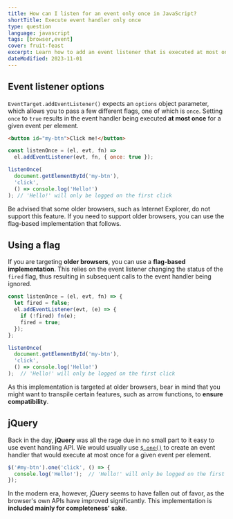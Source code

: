```yaml
---
title: How can I listen for an event only once in JavaScript?
shortTitle: Execute event handler only once
type: question
language: javascript
tags: [browser,event]
cover: fruit-feast
excerpt: Learn how to add an event listener that is executed at most once.
dateModified: 2023-11-01
---
```


## Event listener options

`EventTarget.addEventListener()` expects an `options` object parameter, which allows you to pass a few different flags, one of which is `once`. Setting `once` to `true` results in the event handler being executed **at most once** for a given event per element.

```html
<button id="my-btn">Click me!</button>
```

```js
const listenOnce = (el, evt, fn) =>
  el.addEventListener(evt, fn, { once: true });

listenOnce(
  document.getElementById('my-btn'),
  'click',
  () => console.log('Hello!')
); // 'Hello!' will only be logged on the first click
```

Be advised that some older browsers, such as Internet Explorer, do not support this feature. If you need to support older browsers, you can use the flag-based implementation that follows.

## Using a flag

If you are targeting **older browsers**, you can use a **flag-based implementation**. This relies on the event listener changing the status of the `fired` flag, thus resulting in subsequent calls to the event handler being ignored.

```js
const listenOnce = (el, evt, fn) => {
  let fired = false;
  el.addEventListener(evt, (e) => {
    if (!fired) fn(e);
    fired = true;
  });
};

listenOnce(
  document.getElementById('my-btn'),
  'click',
  () => console.log('Hello!')
);  // 'Hello!' will only be logged on the first click
```

As this implementation is targeted at older browsers, bear in mind that you might want to transpile certain features, such as arrow functions, to **ensure compatibility**.

## jQuery

Back in the day, **jQuery** was all the rage due in no small part to it easy to use event handling API. We would usually use [`$.one()`](https://api.jquery.com/one/) to create an event handler that would execute at most once for a given event per element.

```js
$('#my-btn').one('click', () => {
  console.log('Hello!');  // 'Hello!' will only be logged on the first click
});
```

In the modern era, however, jQuery seems to have fallen out of favor, as the browser's own APIs have improved significantly. This implementation is **included mainly for completeness' sake**.
